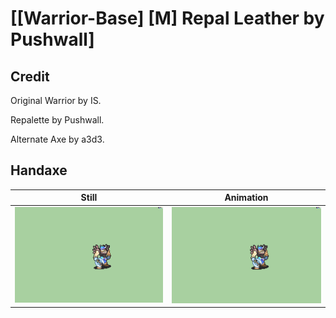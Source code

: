 # [\[Warrior-Base\] \[M\] Repal Leather by Pushwall]

## Credit

Original Warrior by IS.

Repalette by Pushwall. 

Alternate Axe by a3d3.

## Handaxe

| Still | Animation |
| :---: | :-------: |
| ![Handaxe still](./Handaxe_000.png) | ![Handaxe animation](./Handaxe.gif) |
